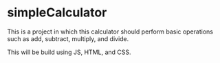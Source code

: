 # simpleCalculator

This is a project in which this calculator should perform basic operations such as add, subtract, multiply, and divide. 

This will be build using JS, HTML, and CSS. 
